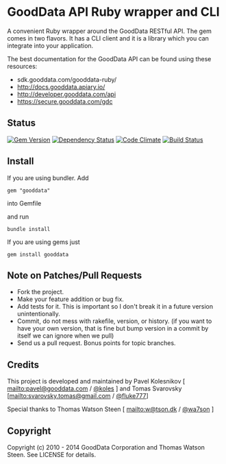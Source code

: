 # GoodData API Ruby wrapper and CLI

A convenient Ruby wrapper around the GoodData RESTful API. The gem comes in two flavors.
It has a CLI client and it is a library which you can integrate into your application.

The best documentation for the GoodData API can be found using these resources:

 * sdk.gooddata.com/gooddata-ruby/
 * http://docs.gooddata.apiary.io/
 * http://developer.gooddata.com/api
 * https://secure.gooddata.com/gdc

## Status

[![Gem Version](https://badge.fury.io/rb/gooddata.png)](http://badge.fury.io/rb/gooddata)
[![Dependency Status](https://gemnasium.com/gooddata/gooddata-ruby.png)](https://gemnasium.com/gooddata/gooddata-ruby)
[![Code Climate](https://codeclimate.com/github/gooddata/gooddata-ruby.png)](https://codeclimate.com/github/gooddata/gooddata-ruby)
[![Build Status](https://travis-ci.org/korczis/gooddata-ruby.png?branch=refactor)](https://travis-ci.org/korczis/gooddata-ruby)

## Install

If you are using bundler. Add

    gem "gooddata"

into Gemfile

and run

    bundle install

If you are using gems just

    gem install gooddata

## Note on Patches/Pull Requests
 
* Fork the project.
* Make your feature addition or bug fix.
* Add tests for it. This is important so I don't break it in a
  future version unintentionally.
* Commit, do not mess with rakefile, version, or history.
  (if you want to have your own version, that is fine but bump version in a commit by itself we can ignore when we pull)
* Send us a pull request. Bonus points for topic branches.

## Credits

This project is developed and maintained by Pavel Kolesnikov [ <mailto:pavel@gooddata.com> / [@koles](http://twitter.com/koles) ] and Tomas Svarovsky [<mailto:svarovsky.tomas@gmail.com> / [@fluke777](http://twitter.com/fluke777)]

Special thanks to Thomas Watson Steen [ <mailto:w@tson.dk> / [@wa7son](http://twitter.com/wa7son) ]

## Copyright

Copyright (c) 2010 - 2014 GoodData Corporation and Thomas Watson Steen. See LICENSE for details.